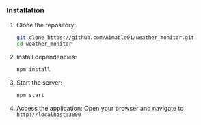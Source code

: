 ### Installation

1. Clone the repository:

   ```bash
   git clone https://github.com/Aimable01/weather_monitor.git
   cd weather_monitor
   ```

2. Install dependencies:

   ```bash
   npm install
   ```

3. Start the server:

   ```bash
   npm start
   ```

4. Access the application:
   Open your browser and navigate to `http://localhost:3000`

